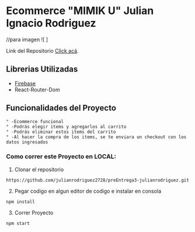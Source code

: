 # Ecommerce "MIMIK U" Julian Ignacio Rodriguez

//para imagen ![ ]

Link del Repositorio [Click acá](https://github.com/julianrodriguez2728/preEntrega3-julianrodriguez).

##  Librerias Utilizadas
- [Firebase](https://console.firebase.google.com/u/1/project/julianrodriguez-34775/overview)
- React-Router-Dom

##  Funcionalidades del Proyecto
```
° -Ecommerce funcional 
° -Podrás elegir items y agregarlos al carrito
° -Podrás eliminar estos items del carrito
° -Al hacer la compra de los items, se te enviara un checkout con los datos ingresados
```

### Como correr este Proyecto en LOCAL:

1. Clonar el repositorio

```
https://github.com/julianrodriguez2728/preEntrega3-julianrodriguez.git
```
2. Pegar codigo en algun editor de codigo e instalar en consola
```
npm install
```
3. Correr Proyecto
```
npm start
```
